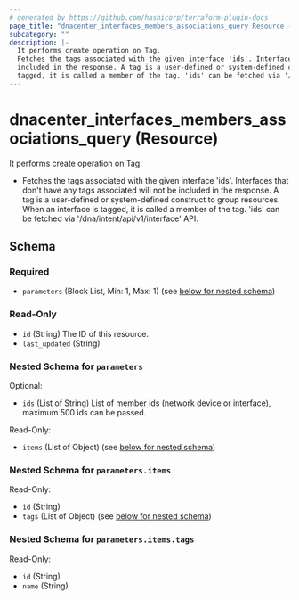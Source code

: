 ```yaml
---
# generated by https://github.com/hashicorp/terraform-plugin-docs
page_title: "dnacenter_interfaces_members_associations_query Resource - terraform-provider-dnacenter"
subcategory: ""
description: |-
  It performs create operation on Tag.
  Fetches the tags associated with the given interface 'ids'. Interfaces that don't have any tags associated will not be
  included in the response. A tag is a user-defined or system-defined construct to group resources. When an interface is
  tagged, it is called a member of the tag. 'ids' can be fetched via '/dna/intent/api/v1/interface' API.
---
```


# dnacenter_interfaces_members_associations_query (Resource)

It performs create operation on Tag.

- Fetches the tags associated with the given interface 'ids'. Interfaces that don't have any tags associated will not be
included in the response. A tag is a user-defined or system-defined construct to group resources. When an interface is
tagged, it is called a member of the tag. 'ids' can be fetched via '/dna/intent/api/v1/interface' API.



<!-- schema generated by tfplugindocs -->
## Schema

### Required

- `parameters` (Block List, Min: 1, Max: 1) (see [below for nested schema](#nestedblock--parameters))

### Read-Only

- `id` (String) The ID of this resource.
- `last_updated` (String)

<a id="nestedblock--parameters"></a>
### Nested Schema for `parameters`

Optional:

- `ids` (List of String) List of member ids (network device or interface), maximum 500 ids can be passed.

Read-Only:

- `items` (List of Object) (see [below for nested schema](#nestedatt--parameters--items))

<a id="nestedatt--parameters--items"></a>
### Nested Schema for `parameters.items`

Read-Only:

- `id` (String)
- `tags` (List of Object) (see [below for nested schema](#nestedobjatt--parameters--items--tags))

<a id="nestedobjatt--parameters--items--tags"></a>
### Nested Schema for `parameters.items.tags`

Read-Only:

- `id` (String)
- `name` (String)
